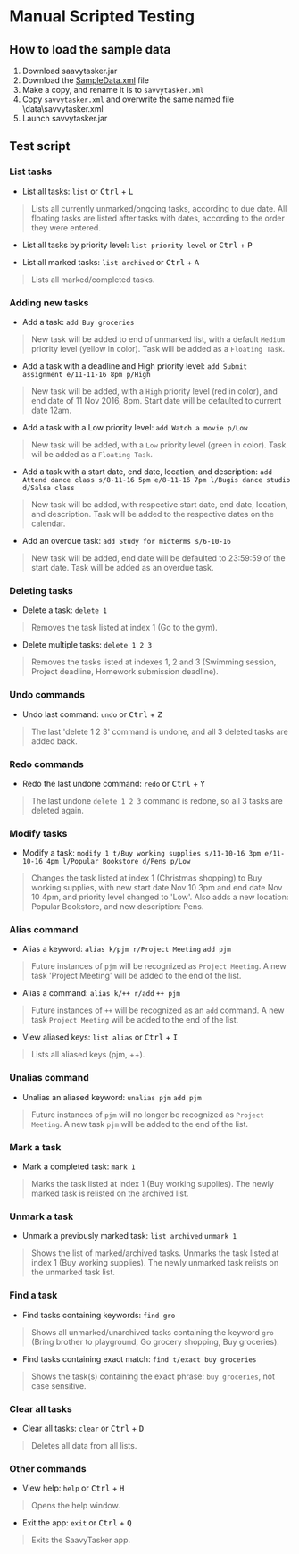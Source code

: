 # Manual Scripted Testing

## How to load the sample data

1. Download saavytasker.jar
1. Download the [SampleData.xml](/src/test/data/ManualTesting/SampleData.xml) file
2. Make a copy, and rename it is to `savvytasker.xml`
3. Copy `savvytasker.xml` and overwrite the same named file \data\savvytasker.xml
4. Launch savvytasker.jar

## Test script

### List tasks

- List all tasks: `list` or <kbd>Ctrl</kbd> + <kbd>L</kbd>

> Lists all currently unmarked/ongoing tasks, according to due date.
> All floating tasks are listed after tasks with dates, according to the order they were entered.

- List all tasks by priority level: `list priority level` or <kbd>Ctrl</kbd> + <kbd>P</kbd>

- List all marked tasks: `list archived` or <kbd>Ctrl</kbd> + <kbd>A</kbd>
> Lists all marked/completed tasks.

### Adding new tasks

- Add a task: `add Buy groceries`
> New task will be added to end of unmarked list, with a default `Medium` priority level (yellow in color).
> Task will be added as a `Floating Task`.

- Add a task with a deadline and High priority level: `add Submit assignment e/11-11-16 8pm p/High`
> New task will be added, with a `High` priority level (red in color), and end date of 11 Nov 2016, 8pm. 
> Start date will be defaulted to current date 12am.

- Add a task with a Low priority level: `add Watch a movie p/Low`
> New task will be added, with a `Low` priority level (green in color).
> Task wil be added as a `Floating Task`.

- Add a task with a start date, end date, location, and description: `add Attend dance class s/8-11-16 5pm e/8-11-16 7pm l/Bugis dance studio d/Salsa class`
> New task will be added, with respective start date, end date, location, and description.
> Task will be added to the respective dates on the calendar.

- Add an overdue task: `add Study for midterms s/6-10-16`
> New task will be added, end date will be defaulted to 23:59:59 of the start date.
> Task will be added as an overdue task.

### Deleting tasks

- Delete a task: `delete 1`
> Removes the task listed at index 1 (Go to the gym).

- Delete multiple tasks: `delete 1 2 3`
> Removes the tasks listed at indexes 1, 2 and 3 (Swimming session, Project deadline, Homework submission deadline).

### Undo commands

- Undo last command: `undo` or <kbd>Ctrl</kbd> + <kbd>Z</kbd>

> The last 'delete 1 2 3' command is undone, and all 3 deleted tasks are added back.

### Redo commands

- Redo the last undone command: `redo` or <kbd>Ctrl</kbd> + <kbd>Y</kbd><br>
> The last undone `delete 1 2 3` command is redone, so all 3 tasks are deleted again.

### Modify tasks

- Modify a task: `modify 1 t/Buy working supplies s/11-10-16 3pm e/11-10-16 4pm l/Popular Bookstore d/Pens p/Low`<br>
> Changes the task listed at index 1 (Christmas shopping) to Buy working supplies, with new start date Nov 10 3pm and end date Nov 10 4pm, and priority level changed to 'Low'.
> Also adds a new location: Popular Bookstore, and new description: Pens.

### Alias command

- Alias a keyword: `alias k/pjm r/Project Meeting` `add pjm`
> Future instances of `pjm` will be recognized as `Project Meeting`.
> A new task 'Project Meeting' will be added to the end of the list.

- Alias a command: `alias k/++ r/add` `++ pjm`
> Future instances of `++` will be recognized as an `add` command.
> A new task `Project Meeting` will be added to the end of the list.

- View aliased keys: `list alias` or <kbd>Ctrl</kbd> + <kbd>I</kbd>
> Lists all aliased keys (pjm, ++).

### Unalias command

- Unalias an aliased keyword: `unalias pjm` `add pjm`
> Future instances of `pjm` will no longer be recognized as `Project Meeting`.
> A new task `pjm` will be added to the end of the list.

### Mark a task

- Mark a completed task: `mark 1`
> Marks the task listed at index 1 (Buy working supplies).
> The newly marked task is relisted on the archived list.

### Unmark a task

- Unmark a previously marked task: `list archived` `unmark 1`
> Shows the list of marked/archived tasks.
> Unmarks the task listed at index 1 (Buy working supplies).
> The newly unmarked task relists on the unmarked task list.

### Find a task

- Find tasks containing keywords: `find gro`
> Shows all unmarked/unarchived tasks containing the keyword `gro` (Bring brother to playground, Go grocery shopping, Buy groceries).

- Find tasks containing exact match: `find t/exact buy groceries`
> Shows the task(s) containing the exact phrase: `buy groceries`, not case sensitive.

### Clear all tasks

- Clear all tasks: `clear` or <kbd>Ctrl</kbd> + <kbd>D</kbd>
> Deletes all data from all lists.

### Other commands

- View help: `help` or <kbd>Ctrl</kbd> + <kbd>H</kbd>
> Opens the help window.

- Exit the app: `exit` or <kbd>Ctrl</kbd> + <kbd>Q</kbd>
> Exits the SaavyTasker app.
